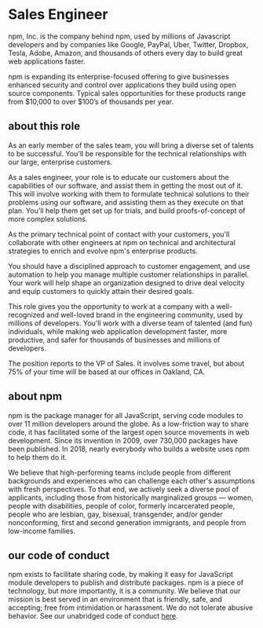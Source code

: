 # Sales Engineer

npm, Inc. is the company behind npm, used by millions of Javascript developers and by companies like Google, PayPal, Uber, Twitter, Dropbox, Tesla, Adobe, Amazon, and thousands of others every day to build great web applications faster.

npm is expanding its enterprise-focused offering to give businesses enhanced security and control over applications they build using open source components. Typical sales opportunities for these products range from $10,000 to over $100’s of thousands per year.

## about this role

As an early member of the sales team, you will bring a diverse set of talents to be successful. You'll be responsible for the technical relationships with our large, enterprise customers.

As a sales engineer, your role is to educate our customers about the capabilities of our software, and assist them in getting the most out of it. This will involve working with them to formulate technical solutions to their problems using our software, and assisting them as they execute on that plan. You'll help them get set up for trials, and build proofs-of-concept of more complex solutions.

As the primary technical point of contact with your customers, you'll collaborate with other engineers at npm on technical and architectural strategies to enrich and evolve npm's enterprise products.

You should have a disciplined approach to customer engagement, and use automation to help you manage multiple customer relationships in parallel. Your work will help shape an organization designed to drive deal velocity and equip customers to quickly attain their desired goals.

This role gives you the opportunity to work at a company with a well-recognized and well-loved brand in the engineering community, used by millions of developers. You'll work with a diverse team of talented (and fun) individuals, while making web application development faster, more productive, and safer for thousands of businesses and millions of developers.

The position reports to the VP of Sales. It involves some travel, but about 75% of your time will be based at our offices in Oakland, CA.

## about npm

npm is the package manager for all JavaScript, serving code modules to over 11 million developers around the globe. As a low-friction way to share code, it has facilitated some of the largest open source movements in web development. Since its invention in 2009, over 730,000 packages have been published. In 2018, nearly everybody who builds a website uses npm to help them do it.

We believe that high-performing teams include people from different backgrounds and experiences who can challenge each other's assumptions with fresh perspectives. To that end, we actively seek a diverse pool of applicants, including those from historically marginalized groups — women, people with disabilities, people of color, formerly incarcerated people, people who are lesbian, gay, bisexual, transgender, and/or gender nonconforming, first and second generation immigrants, and people from low-income families.

## our code of conduct

npm exists to facilitate sharing code, by making it easy for JavaScript module developers to publish and distribute packages. npm is a piece of technology, but more importantly, it is a community. We believe that our mission is best served in an environment that is friendly, safe, and accepting; free from intimidation or harassment. We do not tolerate abusive behavior. See our unabridged code of conduct [here](https://www.npmjs.com/policies/conduct).
